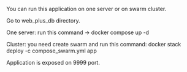 You can run this application on one server or on swarm cluster.

Go to web_plus_db directory.

One server: run this command -> docker compose up -d

Cluster: you need create swarm and run this command: docker stack deploy -c compose_swarm.yml app

Application is exposed on 9999 port.
